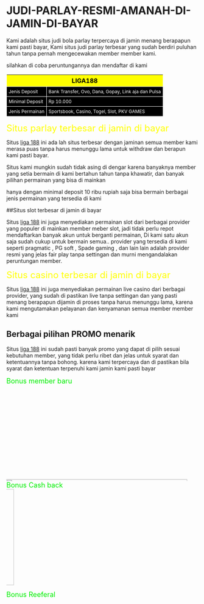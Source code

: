 # JUDI-PARLAY-RESMI-AMANAH-DI-JAMIN-DI-BAYAR
Kami adalah situs judi bola parlay terpercaya di jamin menang berapapun kami pasti bayar, Kami situs judi parlay terbesar yang sudah berdiri puluhan tahun tanpa pernah mengecewakan member member kami.

silahkan di coba peruntungannya dan mendaftar di kami 




<table><thead style="text-align: center; background: YELLOW; color: black;"><tr><th colspan="3" style="padding: 5px;">LIGA188</th></tr></thead><tbody style="background: black; color: white;"><tr><td style="border: 1px solid white; font-size: 12px; padding: 5px;">Jenis Deposit</td><td style="border: 1px solid white; font-size: 12px; padding: 5px;">Bank Transfer, Ovo, Dana, Gopay, Link aja dan Pulsa</td></tr><tr><td style="border: 1px solid white; font-size: 12px; padding: 5px;">Minimal Deposit</td><td style="border: 1px solid white; font-size: 12px; padding: 5px;">Rp 10.000</td></tr><tr><td style="border: 1px solid white; font-size: 12px; padding: 5px;">Jenis Permainan</td><td style="border: 1px solid white; font-size: 12px; padding: 5px;">Sportsbook, Casino, Togel, Slot, PKV GAMES</td></tr></tbody></table>


<font color="yellow" size="5"> Situs parlay terbesar di jamin di bayar </font> 

Situs <a href="https://link2.situsliga.com/?ref=4DDDFB" > liga 188</a> ini ada lah situs terbesar dengan jaminan semua member kami merasa puas tanpa harus menunggu lama untuk withdraw dan berapun kami pasti bayar.  

Situs kami mungkin sudah tidak asing di dengar karena banyaknya member yang setia bermain di kami bertahun tahun tanpa khawatir, dan banyak pilihan permainan yang bisa di mainkan 

hanya dengan minimal deposit 10 ribu rupiah saja bisa bermain berbagai jenis permainan yang tersedia di kami 


 ##Situs slot terbesar di jamin di bayar

Situs <a href="https://link2.situsliga.com/?ref=4DDDFB" > liga 188</a> ini juga menyediakan permainan slot dari berbagai provider yang populer di mainkan member meber slot, jadi tidak perlu repot mendaftarkan banyak akun untuk berganti permainan, Di kami satu akun saja sudah cukup untuk bermain semua.. 
provider yang tersedia di kami seperti pragmatic , PG soft , Spade gaming , dan lain lain adalah provider resmi yang jelas fair play tanpa settingan dan murni mengandalakan peruntungan member. 

<font color="yellow" size="5"> Situs casino terbesar di jamin di bayar </font><br>

Situs <a href="https://link2.situsliga.com/?ref=4DDDFB" > liga 188</a> ini juga menyediakan permainan live casino dari berbagai provider, yang sudah di pastikan live tanpa settingan dan yang pasti menang berapapun dijamin di proses tanpa harus menunggu lama, karena kami mengutamakan pelayanan dan kenyamanan semua member member kami

## Berbagai pilihan PROMO menarik 

Situs <a href="situsliga.com/?ref=4DDDFB" > liga 188</a> ini sudah pasti banyak promo yang dapat di pilih sesuai kebutuhan member, yang tidak perlu ribet dan jelas untuk syarat dan ketentuannya tanpa bohong. karena kami terpercaya dan di pastikan bila syarat dan ketentuan terpenuhi kami jamin kami pasti bayar

<font color="gree" size="4"> Bonus member baru </font><br>
<marquee direction="up" ><a href="https://link2.situsliga.com/?ref=4DDDFB" > <img src="https://ketentuan.com/liga188/assets/new-member.jpg" width="475" height="252">  </a></marquee>
<font color="gree" size="4"> Bonus Cash back </font><br>
<marquee direction="right"><a href="https://link2.situsliga.com/?ref=4DDDFB" >
<img src="https://ketentuan.com/liga188/assets/cashback-sportsbook.jpg" width="475" height="252"
 style="display:block; margin:auto;" > </a></marquee>

<font color="gree" size="4"> Bonus Reeferal </font><br>
<marquee><a href="https://link2.situsliga.com/?ref=4DDDFB" >
<img src="https://ketentuan.com/liga188/assets/bonus-referral.jpg" width="475" height="252"
 style="display:block; margin:auto;" > </a></marquee>
